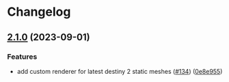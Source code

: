 # Changelog

## [2.1.0](https://github.com/MontagueM/Charm/compare/v2.0.0...v2.1.0) (2023-09-01)


### Features

* add custom renderer for latest destiny 2 static meshes ([#134](https://github.com/MontagueM/Charm/issues/134)) ([0e8e955](https://github.com/MontagueM/Charm/commit/0e8e9555a1466e8cb00d46febc295201eb9e9c5b))
